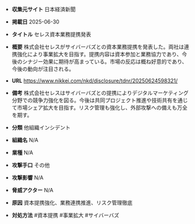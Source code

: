 - **収集元サイト**
日本経済新聞

- **掲載日**
2025-06-30

- **タイトル**
セレス資本業務提携発表

- **概要**
株式会社セレスがサイバーバズとの資本業務提携を発表した。両社は連携強化により事業拡大を目指す。提携内容は資本参加と業務協力であり、今後のシナジー効果に期待が高まっている。市場の反応は概ね好意的であり、今後の動向が注目される。

- **URL**
https://www.nikkei.com/nkd/disclosure/tdnr/20250624598321/

- **備考**
株式会社セレスはサイバーバズとの提携によりデジタルマーケティング分野での競争力強化を図る。今後は共同プロジェクト推進や技術共有を通じて市場シェア拡大を目指す。リスク管理も強化し、外部攻撃への備えも万全を期す。

- **分類**
他組織インシデント

- **組織名**
N/A

- **業種**
N/A

- **攻撃手口**
その他

- **攻撃影響**
N/A

- **脅威アクター**
N/A

- **原因**
資本提携強化、業務連携推進、リスク管理徹底

- **対処方法**
#資本提携 #事業拡大 #サイバーバズ
